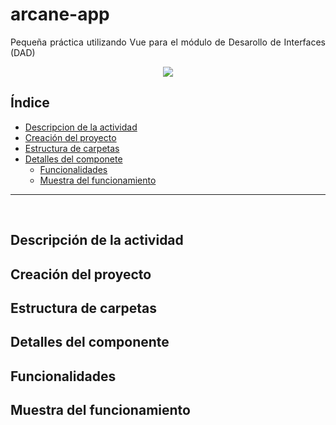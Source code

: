 <div align="justify">

# arcane-app

Pequeña práctica utilizando Vue para el módulo de Desarollo de Interfaces (DAD)

<div align="center">
<img src="./img/main-image.png">
</div>


## Índice

- [Descripcion de la actividad](#)
- [Creación del proyecto](#cración-del-proyecto)
- [Estructura de carpetas](#estructura-de-carpetas)
- [Detalles del componete](#detalles-del-componente)
    - [Funcionalidades](#funcionalidades)
    - [Muestra del funcionamiento](#muestra-del-funcionamiento)

***

</br>

## Descripción de la actividad


## Creación del proyecto

## Estructura de carpetas

## Detalles del componente

## Funcionalidades

## Muestra del funcionamiento

</div>